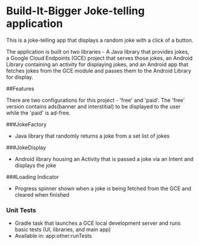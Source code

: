 # Build-It-Bigger Joke-telling application

This is a joke-telling app that displays a random joke with a click of a button. 

The application is built on two libraries - A Java library that 
provides jokes, a Google Cloud Endpoints (GCE) project that serves those jokes, 
an Android Library containing an activity for displaying jokes, and an Android 
app that fetches jokes from the GCE module and passes them to the Android Library 
for display.

##Features

There are two configurations for this project - 'free' and 'paid'. The 'free' version
contains ads(banner and interstitial) to be displayed to the user while the 'paid' is ad-free.

###JokeFactory
* Java library that randomly returns a joke from a set list of jokes

###JokeDisplay
* Android library housing an Activity that is passed a joke via an Intent and displays the joke

###Loading Indicator
* Progress spinner shown when a joke is being fetched from the GCE and cleared when finished

### Unit Tests
* Gradle task that launches a GCE local development server and runs basic tests (UI, libraries, and main app)
* Available in: app:other:runTests
